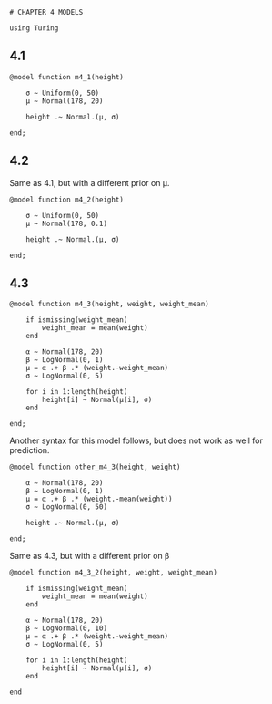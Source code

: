 <!--This file was generated, do not modify it.-->
```julia:ex1
# CHAPTER 4 MODELS

using Turing
```

 ## 4.1

```julia:ex2
@model function m4_1(height)

    σ ~ Uniform(0, 50)
    μ ~ Normal(178, 20)

    height .~ Normal.(μ, σ)

end;
```

 ## 4.2
Same as 4.1, but with a different prior on μ.

```julia:ex3
@model function m4_2(height)

    σ ~ Uniform(0, 50)
    μ ~ Normal(178, 0.1)

    height .~ Normal.(μ, σ)

end;
```

## 4.3

```julia:ex4
@model function m4_3(height, weight, weight_mean)

    if ismissing(weight_mean)
        weight_mean = mean(weight)
    end

    α ~ Normal(178, 20)
    β ~ LogNormal(0, 1)
    μ = α .+ β .* (weight.-weight_mean)
    σ ~ LogNormal(0, 5)

    for i in 1:length(height)
        height[i] ~ Normal(μ[i], σ)
    end

end;
```

Another syntax for this model follows, but does not work as well for prediction.

```julia:ex5
@model function other_m4_3(height, weight)

    α ~ Normal(178, 20)
    β ~ LogNormal(0, 1)
    μ = α .+ β .* (weight.-mean(weight))
    σ ~ LogNormal(0, 50)

    height .~ Normal.(μ, σ)

end;
```

Same as 4.3, but with a different prior on β

```julia:ex6
@model function m4_3_2(height, weight, weight_mean)

    if ismissing(weight_mean)
        weight_mean = mean(weight)
    end

    α ~ Normal(178, 20)
    β ~ LogNormal(0, 10)
    μ = α .+ β .* (weight.-weight_mean)
    σ ~ LogNormal(0, 5)

    for i in 1:length(height)
        height[i] ~ Normal(μ[i], σ)
    end

end
```

